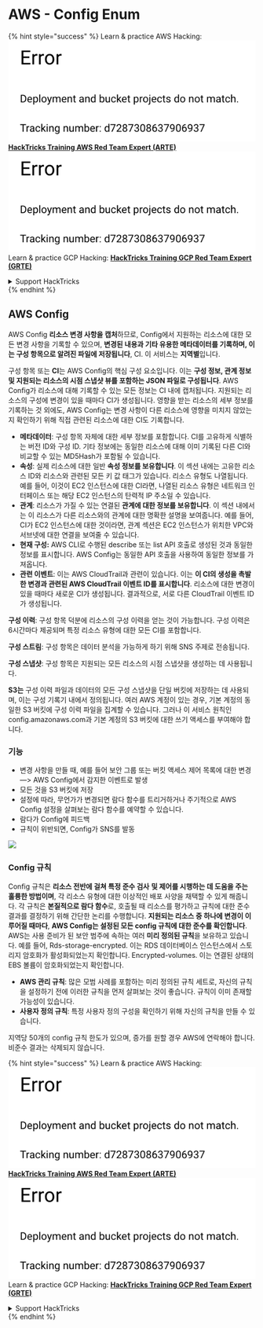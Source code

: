 # AWS - Config Enum

{% hint style="success" %}
Learn & practice AWS Hacking:<img src="../../../../.gitbook/assets/image (1) (1).png" alt="" data-size="line">[**HackTricks Training AWS Red Team Expert (ARTE)**](https://training.hacktricks.xyz/courses/arte)<img src="../../../../.gitbook/assets/image (1) (1).png" alt="" data-size="line">\
Learn & practice GCP Hacking: <img src="../../../../.gitbook/assets/image (2).png" alt="" data-size="line">[**HackTricks Training GCP Red Team Expert (GRTE)**<img src="../../../../.gitbook/assets/image (2).png" alt="" data-size="line">](https://training.hacktricks.xyz/courses/grte)

<details>

<summary>Support HackTricks</summary>

* Check the [**subscription plans**](https://github.com/sponsors/carlospolop)!
* **Join the** 💬 [**Discord group**](https://discord.gg/hRep4RUj7f) or the [**telegram group**](https://t.me/peass) or **follow** us on **Twitter** 🐦 [**@hacktricks\_live**](https://twitter.com/hacktricks\_live)**.**
* **Share hacking tricks by submitting PRs to the** [**HackTricks**](https://github.com/carlospolop/hacktricks) and [**HackTricks Cloud**](https://github.com/carlospolop/hacktricks-cloud) github repos.

</details>
{% endhint %}

## AWS Config

AWS Config **리소스 변경 사항을 캡처**하므로, Config에서 지원하는 리소스에 대한 모든 변경 사항을 기록할 수 있으며, **변경된 내용과 기타 유용한 메타데이터를 기록하며, 이는 구성 항목으로 알려진 파일에 저장됩니다**, CI. 이 서비스는 **지역별**입니다.

구성 항목 또는 **CI**는 AWS Config의 핵심 구성 요소입니다. 이는 **구성 정보, 관계 정보 및 지원되는 리소스의 시점 스냅샷 뷰를 포함하는 JSON 파일로 구성됩니다**. AWS Config가 리소스에 대해 기록할 수 있는 모든 정보는 CI 내에 캡처됩니다. 지원되는 리소스의 구성에 변경이 있을 때마다 CI가 생성됩니다. 영향을 받는 리소스의 세부 정보를 기록하는 것 외에도, AWS Config는 변경 사항이 다른 리소스에 영향을 미치지 않았는지 확인하기 위해 직접 관련된 리소스에 대한 CI도 기록합니다.

* **메타데이터**: 구성 항목 자체에 대한 세부 정보를 포함합니다. CI를 고유하게 식별하는 버전 ID와 구성 ID. 기타 정보에는 동일한 리소스에 대해 이미 기록된 다른 CI와 비교할 수 있는 MD5Hash가 포함될 수 있습니다.
* **속성**: 실제 리소스에 대한 일반 **속성 정보를 보유합니다**. 이 섹션 내에는 고유한 리소스 ID와 리소스와 관련된 모든 키 값 태그가 있습니다. 리소스 유형도 나열됩니다. 예를 들어, 이것이 EC2 인스턴스에 대한 CI라면, 나열된 리소스 유형은 네트워크 인터페이스 또는 해당 EC2 인스턴스의 탄력적 IP 주소일 수 있습니다.
* **관계**: 리소스가 가질 수 있는 연결된 **관계에 대한 정보를 보유합니다**. 이 섹션 내에서는 이 리소스가 다른 리소스와의 관계에 대한 명확한 설명을 보여줍니다. 예를 들어, CI가 EC2 인스턴스에 대한 것이라면, 관계 섹션은 EC2 인스턴스가 위치한 VPC와 서브넷에 대한 연결을 보여줄 수 있습니다.
* **현재 구성:** AWS CLI로 수행된 describe 또는 list API 호출로 생성된 것과 동일한 정보를 표시합니다. AWS Config는 동일한 API 호출을 사용하여 동일한 정보를 가져옵니다.
* **관련 이벤트**: 이는 AWS CloudTrail과 관련이 있습니다. 이는 **이 CI의 생성을 촉발한 변경과 관련된 AWS CloudTrail 이벤트 ID를 표시합니다**. 리소스에 대한 변경이 있을 때마다 새로운 CI가 생성됩니다. 결과적으로, 서로 다른 CloudTrail 이벤트 ID가 생성됩니다.

**구성 이력**: 구성 항목 덕분에 리소스의 구성 이력을 얻는 것이 가능합니다. 구성 이력은 6시간마다 제공되며 특정 리소스 유형에 대한 모든 CI를 포함합니다.

**구성 스트림**: 구성 항목은 데이터 분석을 가능하게 하기 위해 SNS 주제로 전송됩니다.

**구성 스냅샷**: 구성 항목은 지원되는 모든 리소스의 시점 스냅샷을 생성하는 데 사용됩니다.

**S3는** 구성 이력 파일과 데이터의 모든 구성 스냅샷을 단일 버킷에 저장하는 데 사용되며, 이는 구성 기록기 내에서 정의됩니다. 여러 AWS 계정이 있는 경우, 기본 계정의 동일한 S3 버킷에 구성 이력 파일을 집계할 수 있습니다. 그러나 이 서비스 원칙인 config.amazonaws.com과 기본 계정의 S3 버킷에 대한 쓰기 액세스를 부여해야 합니다.

### 기능

* 변경 사항을 만들 때, 예를 들어 보안 그룹 또는 버킷 액세스 제어 목록에 대한 변경 —> AWS Config에서 감지한 이벤트로 발생
* 모든 것을 S3 버킷에 저장
* 설정에 따라, 무언가가 변경되면 람다 함수를 트리거하거나 주기적으로 AWS Config 설정을 살펴보는 람다 함수를 예약할 수 있습니다.
* 람다가 Config에 피드백
* 규칙이 위반되면, Config가 SNS를 발동

![](<../../../../.gitbook/assets/image (126).png>)

### Config 규칙

Config 규칙은 **리소스 전반에 걸쳐 특정 준수 검사** **및 제어를 시행하는 데 도움을 주는 훌륭한 방법이며**, 각 리소스 유형에 대한 이상적인 배포 사양을 채택할 수 있게 해줍니다. 각 규칙은 **본질적으로 람다 함수**로, 호출될 때 리소스를 평가하고 규칙에 대한 준수 결과를 결정하기 위해 간단한 논리를 수행합니다. **지원되는 리소스 중 하나에 변경이 이루어질 때마다**, **AWS Config는 설정된 모든 config 규칙에 대한 준수를 확인합니다**.\
AWS는 사용 준비가 된 보안 범주에 속하는 여러 **미리 정의된 규칙**을 보유하고 있습니다. 예를 들어, Rds-storage-encrypted. 이는 RDS 데이터베이스 인스턴스에서 스토리지 암호화가 활성화되었는지 확인합니다. Encrypted-volumes. 이는 연결된 상태의 EBS 볼륨이 암호화되었는지 확인합니다.

* **AWS 관리 규칙**: 많은 모범 사례를 포함하는 미리 정의된 규칙 세트로, 자신의 규칙을 설정하기 전에 이러한 규칙을 먼저 살펴보는 것이 좋습니다. 규칙이 이미 존재할 가능성이 있습니다.
* **사용자 정의 규칙**: 특정 사용자 정의 구성을 확인하기 위해 자신의 규칙을 만들 수 있습니다.

지역당 50개의 config 규칙 한도가 있으며, 증가를 원할 경우 AWS에 연락해야 합니다.\
비준수 결과는 삭제되지 않습니다.

{% hint style="success" %}
Learn & practice AWS Hacking:<img src="../../../../.gitbook/assets/image (1) (1).png" alt="" data-size="line">[**HackTricks Training AWS Red Team Expert (ARTE)**](https://training.hacktricks.xyz/courses/arte)<img src="../../../../.gitbook/assets/image (1) (1).png" alt="" data-size="line">\
Learn & practice GCP Hacking: <img src="../../../../.gitbook/assets/image (2).png" alt="" data-size="line">[**HackTricks Training GCP Red Team Expert (GRTE)**<img src="../../../../.gitbook/assets/image (2).png" alt="" data-size="line">](https://training.hacktricks.xyz/courses/grte)

<details>

<summary>Support HackTricks</summary>

* Check the [**subscription plans**](https://github.com/sponsors/carlospolop)!
* **Join the** 💬 [**Discord group**](https://discord.gg/hRep4RUj7f) or the [**telegram group**](https://t.me/peass) or **follow** us on **Twitter** 🐦 [**@hacktricks\_live**](https://twitter.com/hacktricks\_live)**.**
* **Share hacking tricks by submitting PRs to the** [**HackTricks**](https://github.com/carlospolop/hacktricks) and [**HackTricks Cloud**](https://github.com/carlospolop/hacktricks-cloud) github repos.

</details>
{% endhint %}
